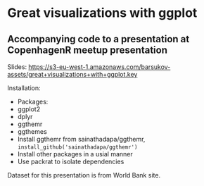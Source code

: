 # Great visualizations with ggplot

## Accompanying code to a presentation at CopenhagenR meetup presentation

Slides: https://s3-eu-west-1.amazonaws.com/barsukov-assets/great+visualizations+with+ggplot.key

Installation:

 * Packages:
  * ggplot2
  * dplyr
  * ggthemr
  * ggthemes
 * Install ggthemr from sainathadapa/ggthemr, `install_github('sainathadapa/ggthemr')`
 * Install other packages in a usial manner
 * Use packrat to isolate dependencies
 
Dataset for this presentation is from World Bank site.
